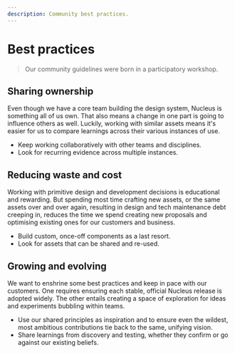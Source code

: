 ```yaml
---
description: Community best practices.
---
```


# Best practices

> Our community guidelines were born in a participatory workshop.

## Sharing ownership

Even though we have a core team building the design system, Nucleus is something all of us own. That also means a change in one part is going to influence others as well. Luckily, working with similar assets means it's easier for us to compare learnings across their various instances of use.

* Keep working collaboratively with other teams and disciplines.
* Look for recurring evidence across multiple instances.

## Reducing waste and cost

Working with primitive design and development decisions is educational and rewarding. But spending most time crafting new assets, or the same assets over and over again, resulting in design and tech maintenance debt creeping in, reduces the time we spend creating new proposals and optimising existing ones for our customers and business.

* Build custom, once-off components as a last resort.
* Look for assets that can be shared and re-used.

## Growing and evolving

We want to enshrine some best practices and keep in pace with our customers. One requires ensuring each stable, official Nucleus release is adopted widely. The other entails creating a space of exploration for ideas and experiments bubbling within teams.

* Use our shared principles as inspiration and to ensure even the wildest, most ambitious contributions tie back to the same, unifying vision.
* Share learnings from discovery and testing, whether they confirm or go against our existing beliefs.

